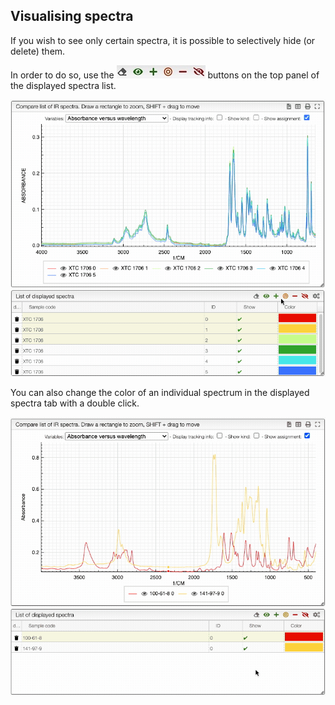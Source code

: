 ## Visualising spectra

If you wish to see only certain spectra, it is possible to selectively hide (or delete) them.

In order to do so, use the ![add icons](icons.jpg) buttons on the top panel of the displayed spectra list.

![add showhide](showhide.gif)

You can also change the color of an individual spectrum in the displayed spectra tab with a double click.

![add changecolor](changecolor.gif)